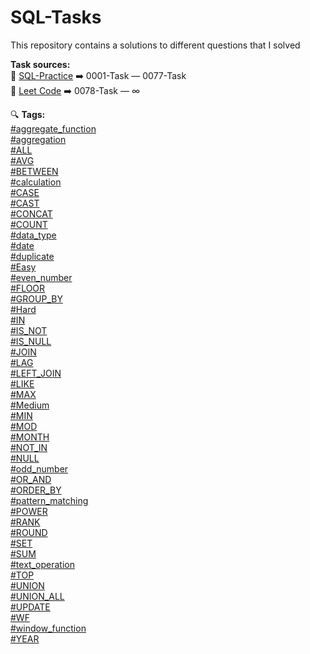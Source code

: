 # SQL-Tasks

This repository contains a solutions to different questions that I solved

**Task sources:**  
🔗 [SQL-Practice](https://www.sql-practice.com/)   ➡️   0001-Task — 0077-Task  
🔗 [Leet Code](https://leetcode.com/studyplan/top-sql-50/)   ➡️   0078-Task — ∞

🔍 **Tags:**  
[#aggregate_function](https://github.com/search?q=repo%3AIrinaSkoryk%2FSQL-Tasks%20%23aggregate_function&type=code)  
[#aggregation](https://github.com/search?q=repo%3AIrinaSkoryk%2FSQL-Tasks+%23aggregation&type=code)  
[#ALL](https://github.com/search?q=repo%3AIrinaSkoryk%2FSQL-Tasks+%23ALL&type=code)  
[#AVG](https://github.com/search?q=repo%3AIrinaSkoryk%2FSQL-Tasks+%23AVG&type=code)  
[#BETWEEN](https://github.com/search?q=repo%3AIrinaSkoryk%2FSQL-Tasks+%23BETWEEN&type=code)  
[#calculation](https://github.com/search?q=repo%3AIrinaSkoryk%2FSQL-Tasks+%23calculation&type=code)  
[#CASE](https://github.com/search?q=repo%3AIrinaSkoryk%2FSQL-Tasks+%23CASE&type=code)  
[#CAST](https://github.com/search?q=repo%3AIrinaSkoryk%2FSQL-Tasks+%23CAST&type=code)  
[#CONCAT](https://github.com/search?q=repo%3AIrinaSkoryk%2FSQL-Tasks+%23CONCAT&type=code)  
[#COUNT](https://github.com/search?q=repo%3AIrinaSkoryk%2FSQL-Tasks+%23COUNT&type=code)  
[#data_type](https://github.com/search?q=repo%3AIrinaSkoryk%2FSQL-Tasks+%23data_type&type=code)  
[#date](https://github.com/search?q=repo%3AIrinaSkoryk%2FSQL-Tasks+%23Date&type=code)  
[#duplicate](https://github.com/search?q=repo%3AIrinaSkoryk%2FSQL-Tasks+%23duplicates&type=code)  
[#Easy](https://github.com/search?q=repo%3AIrinaSkoryk%2FSQL-Tasks+%23Easy&type=code)  
[#even_number](https://github.com/search?q=repo%3AIrinaSkoryk%2FSQL-Tasks+%23Even_Number&type=code)  
[#FLOOR](https://github.com/search?q=repo%3AIrinaSkoryk%2FSQL-Tasks+%23FLOOR&type=code)  
[#GROUP_BY](https://github.com/search?q=repo%3AIrinaSkoryk%2FSQL-Tasks+%23GROUP_BY&type=code)  
[#Hard](https://github.com/search?q=repo%3AIrinaSkoryk%2FSQL-Tasks+%23Hard&type=code)  
[#IN](https://github.com/search?q=repo%3AIrinaSkoryk%2FSQL-Tasks+%23IN&type=code)  
[#IS_NOT](https://github.com/search?q=repo%3AIrinaSkoryk%2FSQL-Tasks+%23IS_NOT&type=code)  
[#IS_NULL](https://github.com/search?q=repo%3AIrinaSkoryk%2FSQL-Tasks+%23IS_NULL&type=code)  
[#JOIN](https://github.com/search?q=repo%3AIrinaSkoryk%2FSQL-Tasks+%23JOIN&type=code)  
[#LAG](https://github.com/search?q=repo%3AIrinaSkoryk%2FSQL-Tasks+%23LAG&type=code)  
[#LEFT_JOIN](https://github.com/search?q=repo%3AIrinaSkoryk%2FSQL-Tasks+%23LEFT_JOIN&type=code)  
[#LIKE](https://github.com/search?q=repo%3AIrinaSkoryk%2FSQL-Tasks+%23LIKE&type=code)  
[#MAX](https://github.com/search?q=repo%3AIrinaSkoryk%2FSQL-Tasks+%23MAX&type=code)  
[#Medium](https://github.com/search?q=repo%3AIrinaSkoryk%2FSQL-Tasks+%23Medium&type=code)  
[#MIN](https://github.com/search?q=repo%3AIrinaSkoryk%2FSQL-Tasks+%23MIN&type=code)  
[#MOD](https://github.com/search?q=repo%3AIrinaSkoryk%2FSQL-Tasks+%23MOD&type=code)  
[#MONTH](https://github.com/search?q=repo%3AIrinaSkoryk%2FSQL-Tasks+%23MONTH&type=code)  
[#NOT_IN](https://github.com/search?q=repo%3AIrinaSkoryk%2FSQL-Tasks+%23NOT_IN&type=code)  
[#NULL](https://github.com/search?q=repo%3AIrinaSkoryk%2FSQL-Tasks+%23NULL&type=code)  
[#odd_number](https://github.com/search?q=repo%3AIrinaSkoryk%2FSQL-Tasks+%23Odd_number&type=code)  
[#OR_AND](https://github.com/search?q=repo%3AIrinaSkoryk%2FSQL-Tasks+%23OR_AND&type=code)  
[#ORDER_BY](https://github.com/search?q=repo%3AIrinaSkoryk%2FSQL-Tasks+%23ORDER_BY&type=code)  
[#pattern_matching](https://github.com/search?q=repo%3AIrinaSkoryk%2FSQL-Tasks+%23pattern_matching&type=code)  
[#POWER](https://github.com/search?q=repo%3AIrinaSkoryk%2FSQL-Tasks+%23POWER&type=code)  
[#RANK](https://github.com/search?q=repo%3AIrinaSkoryk%2FSQL-Tasks+%23RANK&type=code)  
[#ROUND](https://github.com/search?q=repo%3AIrinaSkoryk%2FSQL-Tasks+%23ROUND&type=code)  
[#SET](https://github.com/search?q=repo%3AIrinaSkoryk%2FSQL-Tasks+%23SET&type=code)  
[#SUM](https://github.com/search?q=repo%3AIrinaSkoryk%2FSQL-Tasks+%23SUM&type=code)  
[#text_operation](https://github.com/search?q=repo%3AIrinaSkoryk%2FSQL-Tasks+%23Text_operation&type=code)  
[#TOP](https://github.com/search?q=repo%3AIrinaSkoryk%2FSQL-Tasks+%23TOP&type=code)  
[#UNION](https://github.com/search?q=repo%3AIrinaSkoryk%2FSQL-Tasks+%23UNION&type=code)  
[#UNION_ALL](https://github.com/search?q=repo%3AIrinaSkoryk%2FSQL-Tasks+%23UNION_ALL&type=code)  
[#UPDATE](https://github.com/search?q=repo%3AIrinaSkoryk%2FSQL-Tasks+%23UPDATE&type=code)  
[#WF](https://github.com/search?q=repo%3AIrinaSkoryk%2FSQL-Tasks+%23WF&type=code)  
[#window_function](https://github.com/search?q=repo%3AIrinaSkoryk%2FSQL-Tasks+%23window_function&type=code)  
[#YEAR](https://github.com/search?q=repo%3AIrinaSkoryk%2FSQL-Tasks+%23YEAR&type=code)  
[]()  
[]()  

